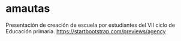 # amautas
Presentación  de creación de escuela por estudiantes del VII ciclo de Educación primaria. 
https://startbootstrap.com/previews/agency
